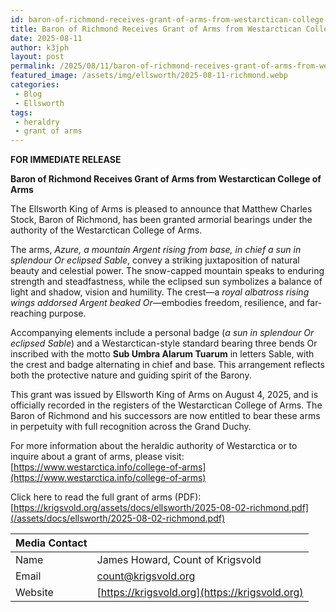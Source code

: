 ```yaml
---
id: baron-of-richmond-receives-grant-of-arms-from-westarctican-college-of-arms
title: Baron of Richmond Receives Grant of Arms from Westarctican College of Arms
date: 2025-08-11
author: k3jph
layout: post
permalink: /2025/08/11/baron-of-richmond-receives-grant-of-arms-from-westarctican-college-of-arms
featured_image: /assets/img/ellsworth/2025-08-11-richmond.webp
categories:
 - Blog
 - Ellsworth
tags:
 - heraldry
 - grant of arms
---
```


**FOR IMMEDIATE RELEASE**

**Baron of Richmond Receives Grant of Arms from Westarctican College of Arms**

The Ellsworth King of Arms is pleased to announce that Matthew Charles Stock, Baron of Richmond, has been granted armorial bearings under the authority of the Westarctican College of Arms.

The arms, *Azure, a mountain Argent rising from base, in chief a sun in splendour Or eclipsed Sable*, convey a striking juxtaposition of natural beauty and celestial power. The snow-capped mountain speaks to enduring strength and steadfastness, while the eclipsed sun symbolizes a balance of light and shadow, vision and humility. The crest—a *royal albatross rising wings addorsed Argent beaked Or*—embodies freedom, resilience, and far-reaching purpose.

Accompanying elements include a personal badge (*a sun in splendour Or eclipsed Sable*) and a Westarctican-style standard bearing three bends Or inscribed with the motto **Sub Umbra Alarum Tuarum** in letters Sable, with the crest and badge alternating in chief and base. This arrangement reflects both the protective nature and guiding spirit of the Barony.

This grant was issued by Ellsworth King of Arms on August 4, 2025, and is officially recorded in the registers of the Westarctican College of Arms. The Baron of Richmond and his successors are now entitled to bear these arms in perpetuity with full recognition across the Grand Duchy.

For more information about the heraldic authority of Westarctica or to inquire about a grant of arms, please visit:  
[https://www.westarctica.info/college-of-arms](https://www.westarctica.info/college-of-arms)

Click here to read the full grant of arms (PDF):  
[https://krigsvold.org/assets/docs/ellsworth/2025-08-02-richmond.pdf](/assets/docs/ellsworth/2025-08-02-richmond.pdf)

| **Media Contact** |                                                |
|:------------------|:-----------------------------------------------|
| Name              | James Howard, Count of Krigsvold               |
| Email             | count@krigsvold.org                            |
| Website           | [https://krigsvold.org](https://krigsvold.org) |
